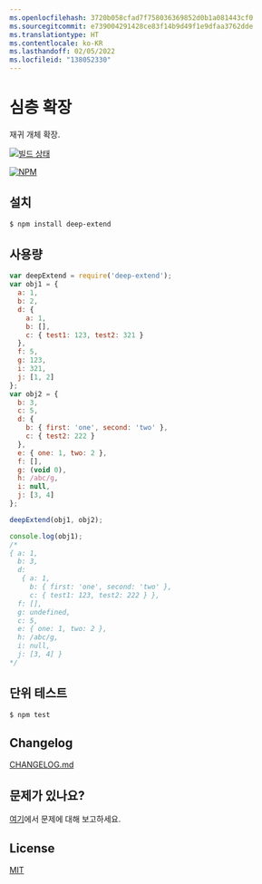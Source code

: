 ```yaml
---
ms.openlocfilehash: 3720b058cfad7f758036369852d0b1a081443cf0
ms.sourcegitcommit: e739004291428ce83f14b9d49f1e9dfaa3762dde
ms.translationtype: HT
ms.contentlocale: ko-KR
ms.lasthandoff: 02/05/2022
ms.locfileid: "138052330"
---
```

<a name="deep-extend"></a>심층 확장
===========

재귀 개체 확장.

[![빌드 상태](https://api.travis-ci.org/unclechu/node-deep-extend.svg?branch=master)](https://travis-ci.org/unclechu/node-deep-extend)

[![NPM](https://nodei.co/npm/deep-extend.png?downloads=true&downloadRank=true&stars=true)](https://nodei.co/npm/deep-extend/)

<a name="install"></a>설치
-------

```bash
$ npm install deep-extend
```

<a name="usage"></a>사용량
-----

```javascript
var deepExtend = require('deep-extend');
var obj1 = {
  a: 1,
  b: 2,
  d: {
    a: 1,
    b: [],
    c: { test1: 123, test2: 321 }
  },
  f: 5,
  g: 123,
  i: 321,
  j: [1, 2]
};
var obj2 = {
  b: 3,
  c: 5,
  d: {
    b: { first: 'one', second: 'two' },
    c: { test2: 222 }
  },
  e: { one: 1, two: 2 },
  f: [],
  g: (void 0),
  h: /abc/g,
  i: null,
  j: [3, 4]
};

deepExtend(obj1, obj2);

console.log(obj1);
/*
{ a: 1,
  b: 3,
  d:
   { a: 1,
     b: { first: 'one', second: 'two' },
     c: { test1: 123, test2: 222 } },
  f: [],
  g: undefined,
  c: 5,
  e: { one: 1, two: 2 },
  h: /abc/g,
  i: null,
  j: [3, 4] }
*/
```

<a name="unit-testing"></a>단위 테스트
------------

```bash
$ npm test
```

<a name="changelog"></a>Changelog
---------

[CHANGELOG.md](./CHANGELOG.md)

<a name="any-issues"></a>문제가 있나요?
-----------

[여기](https://github.com/unclechu/node-deep-extend/issues)에서 문제에 대해 보고하세요.

<a name="license"></a>License
-------

[MIT](./LICENSE)
